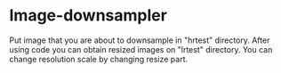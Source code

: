 # Image-downsampler
Put image that you are about to downsample in "hrtest" directory.
After using code you can obtain resized images on "lrtest" directory.
You can change resolution scale by changing resize part.
